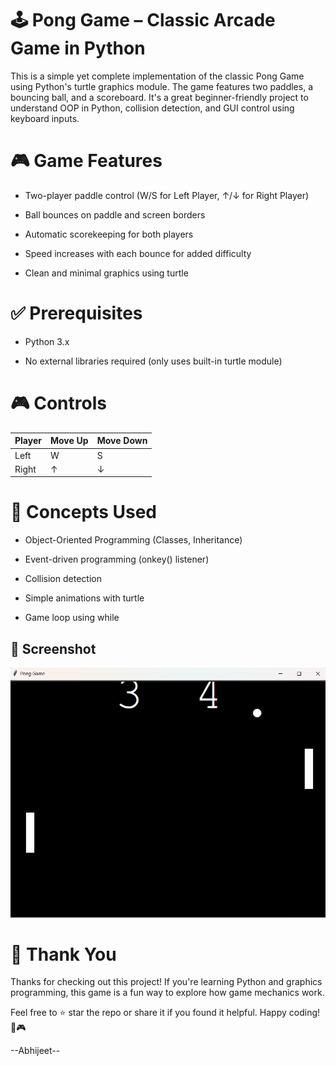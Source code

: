 # 🕹️ Pong Game – Classic Arcade Game in Python
This is a simple yet complete implementation of the classic Pong Game using Python's turtle graphics module. The game features two paddles, a bouncing ball, and a scoreboard. It's a great beginner-friendly project to understand OOP in Python, collision detection, and GUI control using keyboard inputs.

# 🎮 Game Features
- Two-player paddle control (W/S for Left Player, ↑/↓ for Right Player)

- Ball bounces on paddle and screen borders

- Automatic scorekeeping for both players

- Speed increases with each bounce for added difficulty

- Clean and minimal graphics using turtle

# ✅ Prerequisites
- Python 3.x

- No external libraries required (only uses built-in turtle module)

# 🎮 Controls
| Player        | Move Up       | Move Down     |
| ------------- | ------------- | ------------- |
| Left          | W             | S             |
| Right         | ↑             | ↓             |

# 🧠 Concepts Used
- Object-Oriented Programming (Classes, Inheritance)

- Event-driven programming (onkey() listener)

- Collision detection

- Simple animations with turtle

- Game loop using while

## 📸 Screenshot

![Pong Game Screenshot](demo.png)

# 🙏 Thank You
Thanks for checking out this project!
If you're learning Python and graphics programming, this game is a fun way to explore how game mechanics work.

Feel free to ⭐️ star the repo or share it if you found it helpful. Happy coding! 🐍🎮

--Abhijeet--
